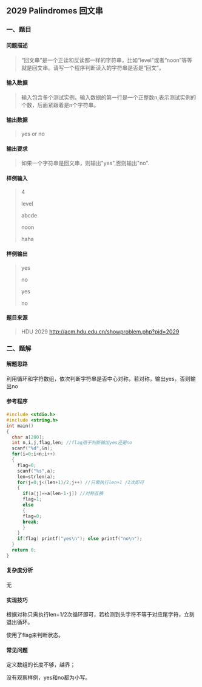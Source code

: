 ## 2029 Palindromes 回文串

### 一、题目

#### 问题描述

> “回文串”是一个正读和反读都一样的字符串，比如“level”或者“noon”等等就是回文串。请写一个程序判断读入的字符串是否是“回文”。
>

#### 输入数据

> 输入包含多个测试实例，输入数据的第一行是一个正整数n,表示测试实例的个数，后面紧跟着是n个字符串。
>

#### 输出数据

> yes or no
>

#### 输出要求

> 如果一个字符串是回文串，则输出"yes",否则输出"no".
>

#### 样例输入

> 4
>
> level
>
> abcde
>
> noon
>
> haha
>

#### 样例输出

> yes
>
> no
>
> yes
>
> no
>

#### **题目来源**

> HDU 2029 http://acm.hdu.edu.cn/showproblem.php?pid=2029
>

### 二、题解

#### 解题思路

利用循环和字符数组，依次判断字符串是否中心对称，若对称，输出yes，否则输出no

#### 参考程序

```c++
#include <stdio.h>
#include <string.h>
int main()
{
  char a[200];
  int n,i,j,flag,len; //flag用于判断输出yes还是no
  scanf("%d",&n);
  for(i=0;i<n;i++)
  {
    flag=0;
    scanf("%s",a);
    len=strlen(a);
    for(j=0;j<(len+1)/2;j++) //只需执行len+1 /2次即可
    {
      if(a[j]==a[len-1-j]) //对称互换
      flag=1;
      else
      {
      flag=0;
      break;
      }
    }
	if(flag) printf("yes\n"); else printf("no\n");
  }
  return 0;
}
```



####  复杂度分析

无

#### **实现技巧**

根据对称只需执行len+1/2次循环即可，若检测到头字符不等于对应尾字符，立刻退出循环。

使用了flag来判断状态。

#### **常见问题**

定义数组的长度不够，越界；

没有观察样例，yes和no都为小写。